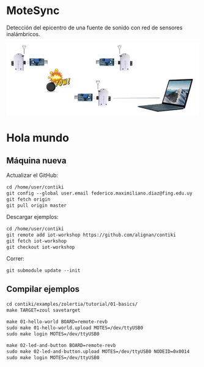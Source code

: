# MoteSync
Detección del epicentro de una fuente de sonido con red de sensores inalámbricos.

![esquema](esquema.jpg)


# Hola mundo

## Máquina nueva

Actualizar el GitHub:

```
cd /home/user/contiki
git config --global user.email federico.maximiliano.diaz@fing.edu.uy
git fetch origin
git pull origin master
```

Descargar ejemplos:

```
cd /home/user/contiki
git remote add iot-workshop https://github.com/alignan/contiki
git fetch iot-workshop
git checkout iot-workshop
```

Correr:

```
git submodule update --init
```

## Compilar ejemplos

```
cd contiki/examples/zolertia/tutorial/01-basics/
make TARGET=zoul savetarget
```

```
make 01-hello-world BOARD=remote-revb
sudo make 01-hello-world.upload MOTES=/dev/ttyUSB0
sudo make login MOTES=/dev/ttyUSB0
```

```
make 02-led-and-button BOARD=remote-revb 
sudo make 02-led-and-button.upload MOTES=/dev/ttyUSB0 NODEID=0x0014
sudo make login MOTES=/dev/ttyUSB0
```
